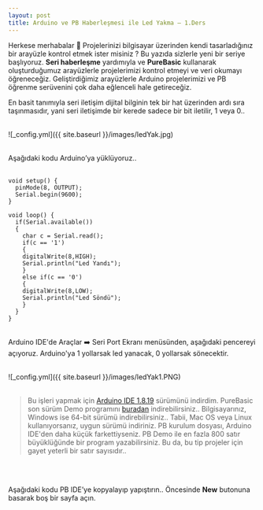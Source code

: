 ```yaml
---
layout: post
title: Arduino ve PB Haberleşmesi ile Led Yakma – 1.Ders
---
```


Herkese merhabalar 👋 Projelerinizi bilgisayar üzerinden kendi tasarladığınız bir arayüzle kontrol etmek ister misiniz ? Bu yazıda sizlerle yeni bir seriye başlıyoruz. **Seri haberleşme** yardımıyla ve **PureBasic** kullanarak oluşturduğumuz arayüzlerle projelerimizi kontrol etmeyi ve veri okumayı öğreneceğiz. Geliştirdiğimiz arayüzlerle Arduino projelerimizi ve PB öğrenme serüvenini çok daha eğlenceli hale getireceğiz. 

En basit tanımıyla seri iletişim dijital bilginin tek bir hat üzerinden ardı sıra taşınmasıdır, yani seri iletişimde bir kerede sadece bir bit iletilir, 1 veya 0..<br><br>

![_config.yml]({{ site.baseurl }}/images/ledYak.jpg) <br><br>

Aşağıdaki kodu Arduino’ya yüklüyoruz..<br><br>

```arduino
void setup() {
  pinMode(8, OUTPUT);
  Serial.begin(9600);
}

void loop() {
  if(Serial.available())
  {
    char c = Serial.read();
    if(c == '1')
    {
    digitalWrite(8,HIGH);
    Serial.println("Led Yandı");
    }
    else if(c == '0')
    {
    digitalWrite(8,LOW);
    Serial.println("Led Söndü");
    }
  }
}
```
<br>
Arduino IDE'de Araçlar ➡️ Seri Port Ekranı menüsünden, aşağıdaki pencereyi açıyoruz. Arduino'ya 1 yollarsak led yanacak, 0 yollarsak sönecektir.<br><br>

![_config.yml]({{ site.baseurl }}/images/ledYak1.PNG) <br><br>

>Bu işleri yapmak için [Arduino IDE 1.8.19](https://downloads.arduino.cc/arduino-1.8.19-windows.zip) sürümünü indirdim. PureBasic son sürüm Demo programını [buradan](https://www.purebasic.com/download.php) indirebilirsiniz.. Bilgisayarınız, Windows ise 64-bit sürümü indirebilirsiniz.. Tabii, Mac OS veya Linux kullanıyorsanız, uygun sürümü indiriniz. PB kurulum dosyası, Arduino IDE'den daha küçük farkettiyseniz. PB Demo ile en fazla 800 satır büyüklüğünde bir program yazabilirsiniz. Bu da, bu tip projeler için gayet yeterli bir satır sayısıdır..

<br><br>

Aşağıdaki kodu PB IDE’ye kopyalayıp yapıştırın.. Öncesinde **New** butonuna basarak boş bir sayfa açın.<br><br>



